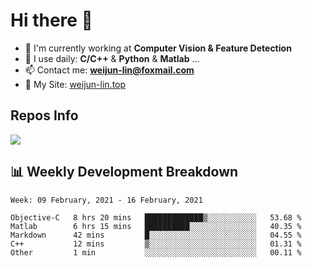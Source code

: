 # Hi there 👋

<!--
**Weijun-Lin/Weijun-Lin** is a ✨ _special_ ✨ repository because its `README.md` (this file) appears on your GitHub profile.

Here are some ideas to get you started:

- 🔭 I’m currently working on ...
- 🌱 I’m currently learning ...
- 👯 I’m looking to collaborate on ...
- 🤔 I’m looking for help with ...
- 💬 Ask me about ...
- 📫 How to reach me: ...
- 😄 Pronouns: ...
- ⚡ Fun fact: ...
-->

- 🏢 I'm currently working at **Computer Vision & Feature Detection**
- 🚀 I use daily: **C/C++** & **Python** & **Matlab** ...
- 📫 Contact me: **weijun-lin@foxmail.com**
- 🔗 My Site: [weijun-lin.top](weijun-lin.top)

  

## Repos Info
![](https://github-readme-stats.vercel.app/api?username=Weijun-Lin&theme=cobalt)

## 📊 Weekly Development Breakdown

<!--START_SECTION:waka-->
```text
Week: 09 February, 2021 - 16 February, 2021

Objective-C   8 hrs 20 mins   █████████████▒░░░░░░░░░░░   53.68 % 
Matlab        6 hrs 15 mins   ██████████░░░░░░░░░░░░░░░   40.35 % 
Markdown      42 mins         █░░░░░░░░░░░░░░░░░░░░░░░░   04.55 % 
C++           12 mins         ▒░░░░░░░░░░░░░░░░░░░░░░░░   01.31 % 
Other         1 min           ░░░░░░░░░░░░░░░░░░░░░░░░░   00.11 % 
```
<!--END_SECTION:waka-->

